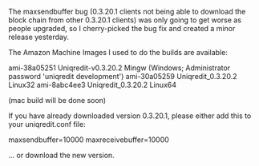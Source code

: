 The maxsendbuffer bug (0.3.20.1 clients not being able to download the block chain from other 0.3.20.1 clients) was only going to get
worse as people upgraded, so I cherry-picked the bug fix and created a minor release yesterday.

The Amazon Machine Images I used to do the builds are available:

  ami-38a05251   Uniqredit-v0.3.20.2 Mingw    (Windows; Administrator password 'uniqredit development')
  ami-30a05259   Uniqredit_0.3.20.2 Linux32
  ami-8abc4ee3   Uniqredit_0.3.20.2 Linux64

(mac build will be done soon)

If you have already downloaded version 0.3.20.1, please either add this to your uniqredit.conf file:

  maxsendbuffer=10000
  maxreceivebuffer=10000

... or download the new version.
